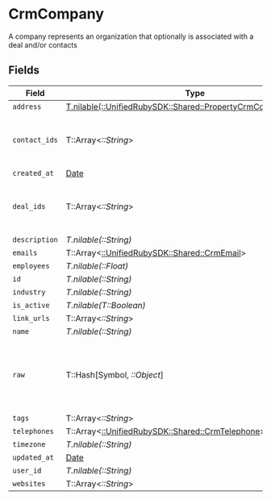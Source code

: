 # CrmCompany

A company represents an organization that optionally is associated with a deal and/or contacts


## Fields

| Field                                                                                                              | Type                                                                                                               | Required                                                                                                           | Description                                                                                                        |
| ------------------------------------------------------------------------------------------------------------------ | ------------------------------------------------------------------------------------------------------------------ | ------------------------------------------------------------------------------------------------------------------ | ------------------------------------------------------------------------------------------------------------------ |
| `address`                                                                                                          | [T.nilable(::UnifiedRubySDK::Shared::PropertyCrmCompanyAddress)](../../models/shared/propertycrmcompanyaddress.md) | :heavy_minus_sign:                                                                                                 | N/A                                                                                                                |
| `contact_ids`                                                                                                      | T::Array<*::String*>                                                                                               | :heavy_minus_sign:                                                                                                 | An array of contact IDs associated with this company                                                               |
| `created_at`                                                                                                       | [Date](https://ruby-doc.org/stdlib-2.6.1/libdoc/date/rdoc/Date.html)                                               | :heavy_minus_sign:                                                                                                 | N/A                                                                                                                |
| `deal_ids`                                                                                                         | T::Array<*::String*>                                                                                               | :heavy_minus_sign:                                                                                                 | An array of deal IDs associated with this contact                                                                  |
| `description`                                                                                                      | *T.nilable(::String)*                                                                                              | :heavy_minus_sign:                                                                                                 | N/A                                                                                                                |
| `emails`                                                                                                           | T::Array<[::UnifiedRubySDK::Shared::CrmEmail](../../models/shared/crmemail.md)>                                    | :heavy_minus_sign:                                                                                                 | N/A                                                                                                                |
| `employees`                                                                                                        | *T.nilable(::Float)*                                                                                               | :heavy_minus_sign:                                                                                                 | N/A                                                                                                                |
| `id`                                                                                                               | *T.nilable(::String)*                                                                                              | :heavy_minus_sign:                                                                                                 | N/A                                                                                                                |
| `industry`                                                                                                         | *T.nilable(::String)*                                                                                              | :heavy_minus_sign:                                                                                                 | N/A                                                                                                                |
| `is_active`                                                                                                        | *T.nilable(T::Boolean)*                                                                                            | :heavy_minus_sign:                                                                                                 | N/A                                                                                                                |
| `link_urls`                                                                                                        | T::Array<*::String*>                                                                                               | :heavy_minus_sign:                                                                                                 | N/A                                                                                                                |
| `name`                                                                                                             | *T.nilable(::String)*                                                                                              | :heavy_minus_sign:                                                                                                 | N/A                                                                                                                |
| `raw`                                                                                                              | T::Hash[Symbol, *::Object*]                                                                                        | :heavy_minus_sign:                                                                                                 | The raw data returned by the integration for this company                                                          |
| `tags`                                                                                                             | T::Array<*::String*>                                                                                               | :heavy_minus_sign:                                                                                                 | N/A                                                                                                                |
| `telephones`                                                                                                       | T::Array<[::UnifiedRubySDK::Shared::CrmTelephone](../../models/shared/crmtelephone.md)>                            | :heavy_minus_sign:                                                                                                 | N/A                                                                                                                |
| `timezone`                                                                                                         | *T.nilable(::String)*                                                                                              | :heavy_minus_sign:                                                                                                 | N/A                                                                                                                |
| `updated_at`                                                                                                       | [Date](https://ruby-doc.org/stdlib-2.6.1/libdoc/date/rdoc/Date.html)                                               | :heavy_minus_sign:                                                                                                 | N/A                                                                                                                |
| `user_id`                                                                                                          | *T.nilable(::String)*                                                                                              | :heavy_minus_sign:                                                                                                 | N/A                                                                                                                |
| `websites`                                                                                                         | T::Array<*::String*>                                                                                               | :heavy_minus_sign:                                                                                                 | N/A                                                                                                                |